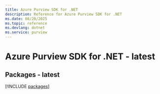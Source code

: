 ```yaml
---
title: Azure Purview SDK for .NET
description: Reference for Azure Purview SDK for .NET
ms.date: 08/28/2025
ms.topic: reference
ms.devlang: dotnet
ms.service: purview
---
```

# Azure Purview SDK for .NET - latest
## Packages - latest
[!INCLUDE [packages](purview-index.md)]